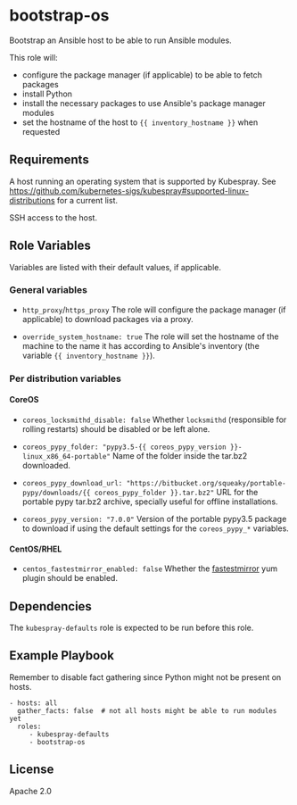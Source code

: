 # bootstrap-os

Bootstrap an Ansible host to be able to run Ansible modules.

This role will:
  * configure the package manager (if applicable) to be able to fetch packages
  * install Python
  * install the necessary packages to use Ansible's package manager modules
  * set the hostname of the host to `{{ inventory_hostname }}` when requested

## Requirements

A host running an operating system that is supported by Kubespray.
See https://github.com/kubernetes-sigs/kubespray#supported-linux-distributions for a current list.

SSH access to the host.

## Role Variables

Variables are listed with their default values, if applicable.

### General variables

  * `http_proxy`/`https_proxy`
    The role will configure the package manager (if applicable) to download packages via a proxy.

  * `override_system_hostname: true`
    The role will set the hostname of the machine to the name it has according to Ansible's inventory (the variable `{{ inventory_hostname }}`).

### Per distribution variables

#### CoreOS

* `coreos_locksmithd_disable: false`
  Whether `locksmithd` (responsible for rolling restarts) should be disabled or be left alone.

* `coreos_pypy_folder: "pypy3.5-{{ coreos_pypy_version }}-linux_x86_64-portable"`
  Name of the folder inside the tar.bz2 downloaded.

* `coreos_pypy_download_url: "https://bitbucket.org/squeaky/portable-pypy/downloads/{{ coreos_pypy_folder }}.tar.bz2"`
  URL for the portable pypy tar.bz2 archive, specially useful for offline installations.

* `coreos_pypy_version: "7.0.0"`
  Version of the portable pypy3.5 package to download if using the default settings for the `coreos_pypy_*` variables.

#### CentOS/RHEL

* `centos_fastestmirror_enabled: false`
  Whether the [fastestmirror](https://wiki.centos.org/PackageManagement/Yum/FastestMirror) yum plugin should be enabled.

## Dependencies

The `kubespray-defaults` role is expected to be run before this role.

## Example Playbook

Remember to disable fact gathering since Python might not be present on hosts.

    - hosts: all
      gather_facts: false  # not all hosts might be able to run modules yet
      roles:
         - kubespray-defaults
         - bootstrap-os

## License

Apache 2.0
